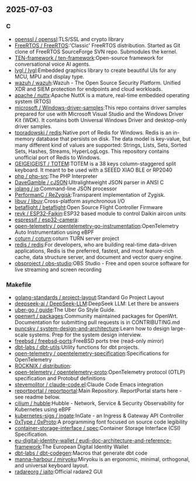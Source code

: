 ## 2025-07-03

### C

* [openssl / openssl](https://github.com/openssl/openssl):TLS/SSL and crypto library
* [FreeRTOS / FreeRTOS](https://github.com/FreeRTOS/FreeRTOS):'Classic' FreeRTOS distribution. Started as Git clone of FreeRTOS SourceForge SVN repo. Submodules the kernel.
* [TEN-framework / ten-framework](https://github.com/TEN-framework/ten-framework):Open-source framework for conversational voice AI agents.
* [lvgl / lvgl](https://github.com/lvgl/lvgl):Embedded graphics library to create beautiful UIs for any MCU, MPU and display type.
* [wazuh / wazuh](https://github.com/wazuh/wazuh):Wazuh - The Open Source Security Platform. Unified XDR and SIEM protection for endpoints and cloud workloads.
* [apache / nuttx](https://github.com/apache/nuttx):Apache NuttX is a mature, real-time embedded operating system (RTOS)
* [microsoft / Windows-driver-samples](https://github.com/microsoft/Windows-driver-samples):This repo contains driver samples prepared for use with Microsoft Visual Studio and the Windows Driver Kit (WDK). It contains both Universal Windows Driver and desktop-only driver samples.
* [tporadowski / redis](https://github.com/tporadowski/redis):Native port of Redis for Windows. Redis is an in-memory database that persists on disk. The data model is key-value, but many different kind of values are supported: Strings, Lists, Sets, Sorted Sets, Hashes, Streams, HyperLogLogs. This repository contains unofficial port of Redis to Windows.
* [GEIGEIGEIST / TOTEM](https://github.com/GEIGEIGEIST/TOTEM):TOTEM is a 38 keys column-staggered split keyboard. It meant to be used with a SEEED XIAO BLE or RP2040
* [php / php-src](https://github.com/php/php-src):The PHP Interpreter
* [DaveGamble / cJSON](https://github.com/DaveGamble/cJSON):Ultralightweight JSON parser in ANSI C
* [jqlang / jq](https://github.com/jqlang/jq):Command-line JSON processor
* [PerformanC / ReZygisk](https://github.com/PerformanC/ReZygisk):Transparent implementation of Zygisk.
* [libuv / libuv](https://github.com/libuv/libuv):Cross-platform asynchronous I/O
* [betaflight / betaflight](https://github.com/betaflight/betaflight):Open Source Flight Controller Firmware
* [revk / ESP32-Faikin](https://github.com/revk/ESP32-Faikin):ESP32 based module to control Daikin aircon units
* [espressif / esp32-camera](https://github.com/espressif/esp32-camera):
* [open-telemetry / opentelemetry-go-instrumentation](https://github.com/open-telemetry/opentelemetry-go-instrumentation):OpenTelemetry Auto Instrumentation using eBPF
* [coturn / coturn](https://github.com/coturn/coturn):coturn TURN server project
* [redis / redis](https://github.com/redis/redis):For developers, who are building real-time data-driven applications, Redis is the preferred, fastest, and most feature-rich cache, data structure server, and document and vector query engine.
* [obsproject / obs-studio](https://github.com/obsproject/obs-studio):OBS Studio - Free and open source software for live streaming and screen recording

### Makefile

* [golang-standards / project-layout](https://github.com/golang-standards/project-layout):Standard Go Project Layout
* [deepseek-ai / DeepSeek-LLM](https://github.com/deepseek-ai/DeepSeek-LLM):DeepSeek LLM: Let there be answers
* [uber-go / guide](https://github.com/uber-go/guide):The Uber Go Style Guide.
* [openwrt / packages](https://github.com/openwrt/packages):Community maintained packages for OpenWrt. Documentation for submitting pull requests is in CONTRIBUTING.md
* [puncsky / system-design-and-architecture](https://github.com/puncsky/system-design-and-architecture):Learn how to design large-scale systems. Prep for the system design interview.
* [freebsd / freebsd-ports](https://github.com/freebsd/freebsd-ports):FreeBSD ports tree (read-only mirror)
* [dbt-labs / dbt-utils](https://github.com/dbt-labs/dbt-utils):Utility functions for dbt projects.
* [open-telemetry / opentelemetry-specification](https://github.com/open-telemetry/opentelemetry-specification):Specifications for OpenTelemetry
* [ROCKNIX / distribution](https://github.com/ROCKNIX/distribution):
* [open-telemetry / opentelemetry-proto](https://github.com/open-telemetry/opentelemetry-proto):OpenTelemetry protocol (OTLP) specification and Protobuf definitions
* [stevemolitor / claude-code.el](https://github.com/stevemolitor/claude-code.el):Claude Code Emacs integration
* [reportportal / reportportal](https://github.com/reportportal/reportportal):Main Repository. ReportPortal starts here - see readme below.
* [cilium / hubble](https://github.com/cilium/hubble):Hubble - Network, Service & Security Observability for Kubernetes using eBPF
* [kubernetes-sigs / ingate](https://github.com/kubernetes-sigs/ingate):InGate - an Ingress & Gateway API Controller
* [0xType / 0xProto](https://github.com/0xType/0xProto):A programming font focused on source code legibility
* [container-storage-interface / spec](https://github.com/container-storage-interface/spec):Container Storage Interface (CSI) Specification.
* [eu-digital-identity-wallet / eudi-doc-architecture-and-reference-framework](https://github.com/eu-digital-identity-wallet/eudi-doc-architecture-and-reference-framework):The European Digital Identity Wallet
* [dbt-labs / dbt-codegen](https://github.com/dbt-labs/dbt-codegen):Macros that generate dbt code
* [manna-harbour / miryoku](https://github.com/manna-harbour/miryoku):Miryoku is an ergonomic, minimal, orthogonal, and universal keyboard layout.
* [radareorg / iaito](https://github.com/radareorg/iaito):Official radare2 GUI
